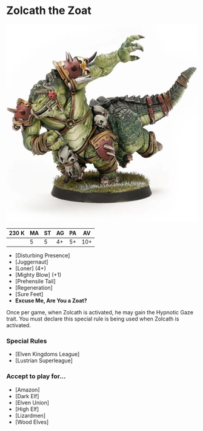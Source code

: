 # Zolcath the Zoat

![](../media/starplayers/ZolcathZoatLead.jpg)

| 230 K  | MA | ST | AG | PA | AV |
| --- | --- | --- | --- | --- | --- |
| | 5 | 5 | 4+ | 5+ | 10+ |

* [Disturbing Presence]
* [Juggernaut]
* [Loner] (4+)
* [Mighty Blow] (+1)
* [Prehensile Tail]
* [Regeneration]
* [Sure Feet]
* **Excuse Me, Are You a Zoat?**

Once per game, when Zolcath is activated, he may gain the Hypnotic Gaze trait. You must declare this special rule is being used when Zolcath is activated.

### Special Rules
* [Elven Kingdoms League]
* [Lustrian Superleague]

### Accept to play for...
* [Amazon]
* [Dark Elf]
* [Elven Union]
* [High Elf]
* [Lizardmen]
* [Wood Elves]
